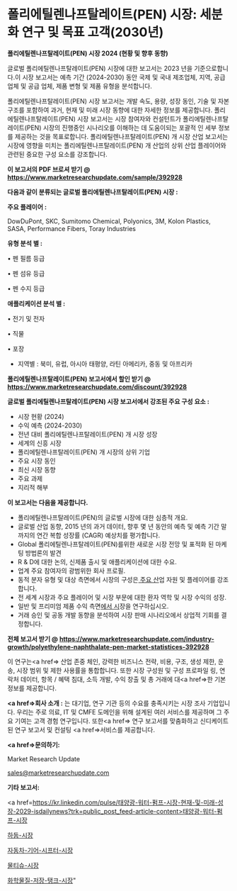 # 폴리에틸렌나프탈레이트(PEN) 시장: 세분화 연구 및 목표 고객(2030년)

<strong>폴리에틸렌나프탈레이트(PEN) 시장 2024 (현황 및 향후 동향)</strong>

글로벌 폴리에틸렌나프탈레이트(PEN) 시장에 대한 보고서는 2023 년을 기준으로합니다.이 시장 보고서는 예측 기간 (2024-2030) 동안 국제 및 국내 제조업체, 지역, 공급 업체 및 공급 업체, 제품 변형 및 제품 유형을 분석합니다.

폴리에틸렌나프탈레이트(PEN) 시장 보고서는 개발 속도, 용량, 성장 동인, 기술 및 자본 구조를 포함하여 과거, 현재 및 미래 시장 동향에 대한 자세한 정보를 제공합니다. 폴리에틸렌나프탈레이트(PEN) 시장 보고서는 시장 참여자와 컨설턴트가 폴리에틸렌나프탈레이트(PEN) 시장의 진행중인 시나리오를 이해하는 데 도움이되는 포괄적 인 세부 정보를 제공하는 것을 목표로합니다. 폴리에틸렌나프탈레이트(PEN) 개 시장 산업 보고서는 시장에 영향을 미치는 폴리에틸렌나프탈레이트(PEN) 개 산업의 상위 산업 플레이어와 관련된 중요한 구성 요소를 강조합니다.



<strong>이 보고서의 PDF 브로셔 받기 @ <a href=https://www.marketresearchupdate.com/sample/392928>https://www.marketresearchupdate.com/sample/392928</a></strong>



<strong>다음과 같이 분류되는 글로벌 폴리에틸렌나프탈레이트(PEN) 시장 :</strong>



<strong>주요 플레이어 :</strong>

DowDuPont, SKC, Sumitomo Chemical, Polyonics, 3M, Kolon Plastics, SASA, Performance Fibers, Toray Industries



<strong>유형 분석 별 :</strong>

• 펜 필름 등급

• 펜 섬유 등급

• 펜 수지 등급



<strong>애플리케이션 분석 별 :</strong>

• 전기 및 전자

• 직물

• 포장

<ul>
  <li>지역별 : 북미, 유럽, 아시아 태평양, 라틴 아메리카, 중동 및 아프리카</li>
</ul>


<strong>폴리에틸렌나프탈레이트(PEN) 보고서에서 할인 받기 @ <a href=https://www.marketresearchupdate.com/discount/392928>https://www.marketresearchupdate.com/discount/392928</a></strong>



<strong>글로벌 폴리에틸렌나프탈레이트(PEN) 시장 보고서에서 강조된 주요 구성 요소 :</strong>
<ul>
  <li>시장 현황 (2024)</li>
  <li>수익 예측 (2024-2030)</li>
  <li>전년 대비 폴리에틸렌나프탈레이트(PEN) 개 시장 성장</li>
  <li>세계의 신흥 시장</li>
  <li>폴리에틸렌나프탈레이트(PEN) 개 시장의 상위 기업</li>
  <li>주요 시장 동인</li>
  <li>최신 시장 동향</li>
  <li>주요 과제</li>
  <li>지리적 해부</li>
</ul>


<strong>이 보고서는 다음을 제공합니다.</strong>
<ul>
  <li>폴리에틸렌나프탈레이트(PEN)의 글로벌 시장에 대한 심층적 개요.</li>
  <li>글로벌 산업 동향, 2015 년의 과거 데이터, 향후 몇 년 동안의 예측 및 예측 기간 말까지의 연간 복합 성장률 (CAGR) 예상치를 평가합니다.</li>
  <li>Global 폴리에틸렌나프탈레이트(PEN)를위한 새로운 시장 전망 및 표적화 된 마케팅 방법론의 발견</li>
  <li>R &amp; D에 대한 논의, 신제품 출시 및 애플리케이션에 대한 수요.</li>
  <li>업계 주요 참여자의 광범위한 회사 프로필.</li>
  <li>동적 분자 유형 및 대상 측면에서 시장의 구성은<a href=> 주요 산</a>업 자원 및 플레이어를 강조합니다.</li>
  <li>전 세계 시장과 주요 플레이어 및 시장 부문에 대한 환자 역학 및 시장 수익의 성장.</li>
  <li>일반 및 프리미엄 제품 수익 측면<a href=>에서 시</a>장을 연구하십시오.</li>
  <li>거래 승인 및 공동 개발 동향을 분석하여 시장 판매 시나리오에서 상업적 기회를 결정합니다.</li>
</ul>



<strong>전체 보고서 받기 @ <a href=https://www.marketresearchupdate.com/industry-growth/polyethylene-naphthalate-pen-market-statistices-392928>https://www.marketresearchupdate.com/industry-growth/polyethylene-naphthalate-pen-market-statistices-392928</a></strong>

이 연구는<a href=> 산업 존중</a> 체인, 강력한 비즈니스 전략, 비용, 구조, 생성 제한, 운송, 시장 범위 및 제한 사용률을 통합합니다. 또한 시장 구성원 및 구성 프로파일 링, 연락처 데이터, 항목 / 혜택 침대, 소득 개발, 수익 창출 및 총 거래에 대<a href=>한 기본 </a>정보를 제공합니다.



<strong><a href=>회사 소</a>개 :</strong>
는 대기업, 연구 기관 등의 수요를 충족시키는 시장 조사 기업입니다. 우리는 주로 의료, IT 및 CMFE 도메인을 위해 설계된 여러 서비스를 제공하며 그 주요 기여는 고객 경험 연구입니다. 또한<a href=> 연구 보</a>고서를 맞춤화하고 신디케이트 된 연구 보고서 및 컨설팅 <a href=>서비스</a>를 제공합니다.



<strong><a href=>문의하기:</a></strong>

Market Research Update

sales@marketresearchupdate.com



<strong>기타 보고서:</strong>

<a href=https://kr.linkedin.com/pulse/태양광-워터-펌프-시장-현재-및-미래-성장-2029-isdailynews?trk=public_post_feed-article-content>태양광-워터-펌프-시장</a>

<a href=https://www.linkedin.com/pulse/하둡-시장-규모-및-성장-2023-consumer-connection-chronicles-24-/>하둡-시장</a>

<a href=https://www.linkedin.com/pulse/자동차-기어-시프터-시장-현재-및-미래-성장-2029-consumer-connection-compendium-ana-bva0f/>자동차-기어-시프터-시장</a>

<a href=https://www.linkedin.com/pulse/물티슈-시장-세분화-연구-및-목표-고객2029년-consumer-connection-chronicles-24--z4ncf/>물티슈-시장</a>

<a href=https://www.linkedin.com/pulse/화학물질-저장-탱크-시장-경쟁-분석-및-성장-잠재력-2030-vwxpc/>화학물질-저장-탱크-시장</a>"

